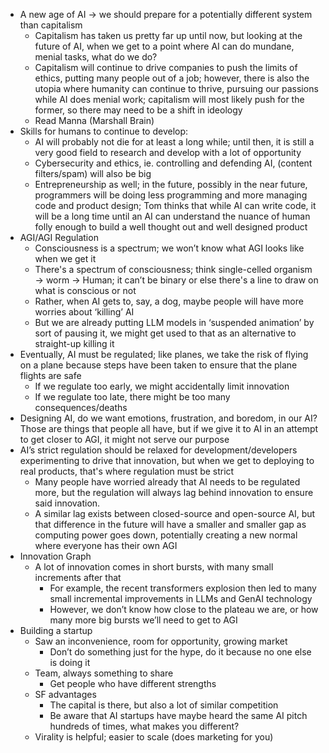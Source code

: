 - A new age of AI → we should prepare for a potentially different system than capitalism
	- Capitalism has taken us pretty far up until now, but looking at the future of AI, when we get to a point where AI can do mundane, menial tasks, what do we do?
	- Capitalism will continue to drive companies to push the limits of ethics, putting many people out of a job; however, there is also the utopia where humanity can continue to thrive, pursuing our passions while AI does menial work; capitalism will most likely push for the former, so there may need to be a shift in ideology
	- Read Manna (Marshall Brain)
- Skills for humans to continue to develop:
	- AI will probably not die for at least a long while; until then, it is still a very good field to research and develop with a lot of opportunity
	- Cybersecurity and ethics, ie. controlling and defending AI, (content filters/spam) will also be big
	- Entrepreneurship as well; in the future, possibly in the near future, programmers will be doing less programming and more managing code and product design; Tom thinks that while AI can write code, it will be a long time until an AI can understand the nuance of human folly enough to build a well thought out and well designed product
- AGI/AGI Regulation
	- Consciousness is a spectrum; we wonʼt know what AGI looks like when we get it
	- There's a spectrum of consciousness; think single-celled organism → worm → Human; it canʼt be binary or else there's a line to draw on what is conscious or not
	- Rather, when AI gets to, say, a dog, maybe people will have more worries about ‘killingʼ AI
	- But we are already putting LLM models in ‘suspended animationʼ by sort of pausing it, we might get used to that as an alternative to straight-up killing it
- Eventually, AI must be regulated; like planes, we take the risk of flying on a plane because steps have been taken to ensure that the plane flights are safe
	- If we regulate too early, we might accidentally limit innovation
	- If we regulate too late, there might be too many consequences/deaths
- Designing AI, do we want emotions, frustration, and boredom, in our AI? Those are things that people all have, but if we give it to AI in an attempt to get closer to AGI, it might not serve our purpose
- AIʼs strict regulation should be relaxed for development/developers experimenting to drive that innovation, but when we get to deploying to real products, that's where regulation must be strict
	- Many people have worried already that AI needs to be regulated more, but the regulation will always lag behind innovation to ensure said innovation.
	- A similar lag exists between closed-source and open-source AI, but that difference in the future will have a smaller and smaller gap as computing power goes down, potentially creating a new normal where everyone has their own AGI
- Innovation Graph
	- A lot of innovation comes in short bursts, with many small increments after that
		- For example, the recent transformers explosion then led to many small incremental improvements in LLMs and GenAI technology
		- However, we donʼt know how close to the plateau we are, or how many more big bursts weʼll need to get to AGI
- Building a startup
	- Saw an inconvenience, room for opportunity, growing market
		- Donʼt do something just for the hype, do it because no one else is doing it
	- Team, always something to share
		- Get people who have different strengths
	- SF advantages
		- The capital is there, but also a lot of similar competition
		- Be aware that AI startups have maybe heard the same AI pitch hundreds of times, what makes you different?
	- Virality is helpful; easier to scale (does marketing for you)
